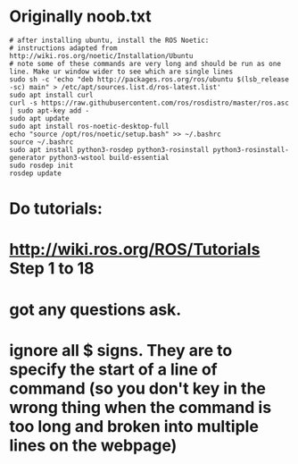# Originally noob.txt

```
# after installing ubuntu, install the ROS Noetic:
# instructions adapted from http://wiki.ros.org/noetic/Installation/Ubuntu
# note some of these commands are very long and should be run as one line. Make ur window wider to see which are single lines
sudo sh -c 'echo "deb http://packages.ros.org/ros/ubuntu $(lsb_release -sc) main" > /etc/apt/sources.list.d/ros-latest.list'
sudo apt install curl
curl -s https://raw.githubusercontent.com/ros/rosdistro/master/ros.asc | sudo apt-key add -
sudo apt update
sudo apt install ros-noetic-desktop-full
echo "source /opt/ros/noetic/setup.bash" >> ~/.bashrc
source ~/.bashrc
sudo apt install python3-rosdep python3-rosinstall python3-rosinstall-generator python3-wstool build-essential
sudo rosdep init
rosdep update
```

# Do tutorials:
# http://wiki.ros.org/ROS/Tutorials Step 1 to 18
# got any questions ask.
# ignore all $ signs. They are to specify the start of a line of command (so you don't key in the wrong thing when the command is too long and broken into multiple lines on the webpage)

